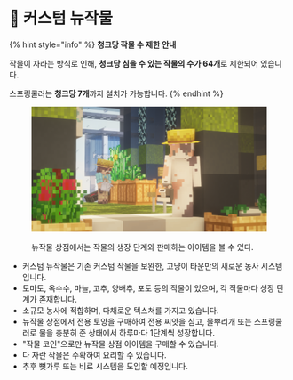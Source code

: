 # 🍅 커스텀 뉴작물

{% hint style="info" %}
**청크당 작물 수 제한 안내**

작물이 자라는 방식로 인해, **청크당 심을 수 있는 작물의 수가 64개**로 제한되어 있습니다.

스프링쿨러는 **청크당 7개**까지 설치가 가능합니다.
{% endhint %}

<figure><img src="../../.gitbook/assets/2022-08-15_00.56.40.png" alt=""><figcaption><p>뉴작물 상점에서는 작물의 생장 단계와 판매하는 아이템을 볼 수 있다.</p></figcaption></figure>

* 커스텀 뉴작물은 기존 커스텀 작물을 보완한, 고냥이 타운만의 새로운 농사 시스템입니다.
* 토마토, 옥수수, 마늘, 고추, 양배추, 포도 등의 작물이 있으며, 각 작물마다 성장 단계가 존재합니다.
* 소규모 농사에 적합하며, 다채로운 텍스쳐를 가지고 있습니다.
* 뉴작물 상점에서 전용 토양을 구매하여 전용 씨앗을 심고, 물뿌리개 또는 스프링쿨러로 물을 충분히 준 상태에서 하루마다 1단계씩 성장합니다.
* "작물 코인"으로만 뉴작물 상점 아이템을 구매할 수 있습니다.
* 다 자란 작물은 수확하여 요리할 수 있습니다.
* 추후 뼛가루 또는 비료 시스템을 도입할 예정입니다.
